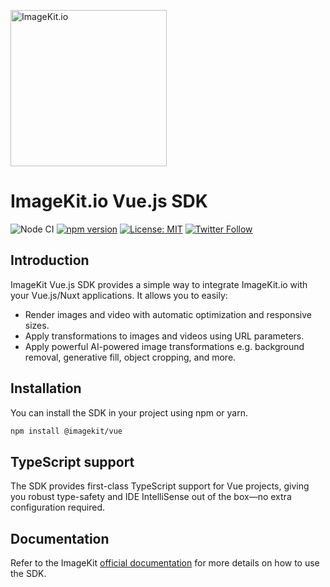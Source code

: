 [<img width="250" alt="ImageKit.io" src="https://raw.githubusercontent.com/imagekit-developer/imagekit-javascript/master/assets/imagekit-light-logo.svg"/>](https://imagekit.io)

# ImageKit.io Vue.js SDK

![Node CI](https://github.com/imagekit-developer/imagekit-vuejs/workflows/Node%20CI/badge.svg)
[![npm version](https://img.shields.io/npm/v/@imagekit/vue)](https://www.npmjs.com/package/@imagekit/vue)
[![License: MIT](https://img.shields.io/badge/License-MIT-yellow.svg)](https://opensource.org/licenses/MIT)
[![Twitter Follow](https://img.shields.io/twitter/follow/imagekitio?label=Follow&style=social)](https://twitter.com/ImagekitIo)

## Introduction

ImageKit Vue.js SDK provides a simple way to integrate ImageKit.io with your Vue.js/Nuxt applications. It allows you to easily:
- Render images and video with automatic optimization and responsive sizes.
- Apply transformations to images and videos using URL parameters.
- Apply powerful AI-powered image transformations e.g. background removal, generative fill, object cropping, and more.

## Installation

You can install the SDK in your project using npm or yarn.

```bash
npm install @imagekit/vue
```

## TypeScript support

The SDK provides first-class TypeScript support for Vue projects, giving you robust type-safety and IDE IntelliSense out of the box—no extra configuration required.

## Documentation

Refer to the ImageKit [official documentation](https://imagekit.io/docs/integration/vuejs) for more details on how to use the SDK.
